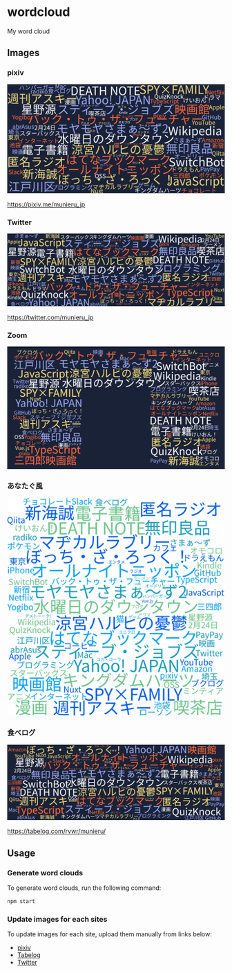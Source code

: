 # wordcloud

My word cloud

## Images

### pixiv

![wordcloud_pixiv.png](data/pixiv.png)

https://pixiv.me/munieru_jp

### Twitter

![wordcloud_twitter.png](data/twitter.png)

https://twitter.com/munieru_jp

### Zoom

![wordcloud_zoom.png](data/zoom.png)

### あなたぐ風

![anatag-like.png](data/anatag-like.png)

### 食べログ

![wordcloud_tabelog.jpg](data/tabelog.jpg)

https://tabelog.com/rvwr/munieru/

## Usage

### Generate word clouds

To generate word clouds, run the following command:

```sh
npm start
```

### Update images for each sites

To update images for each site, upload them manually from links below:

- [pixiv](https://www.pixiv.net/settings/profile)
- [Tabelog](https://tabelog.com/rvwr/munieru/)
- [Twitter](https://twitter.com/settings/profile)
